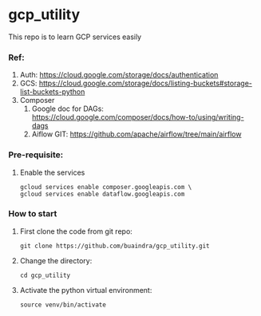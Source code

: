 # gcp_utility
This repo is to learn GCP services easily


### Ref:
1. Auth: https://cloud.google.com/storage/docs/authentication
2. GCS: https://cloud.google.com/storage/docs/listing-buckets#storage-list-buckets-python
3. Composer 
    1. Google doc for DAGs: https://cloud.google.com/composer/docs/how-to/using/writing-dags
    2. Aiflow GIT: https://github.com/apache/airflow/tree/main/airflow


### Pre-requisite:
1. Enable the services
    ```shell
    gcloud services enable composer.googleapis.com \
    gcloud services enable dataflow.googleapis.com
    ```

### How to start
1. First clone the code from git repo:
    ```shell
    git clone https://github.com/buaindra/gcp_utility.git
    ```
2. Change the directory:
    ```shell
    cd gcp_utility
    ```
3. Activate the python virtual environment:
    ```shell
    source venv/bin/activate
    ```
